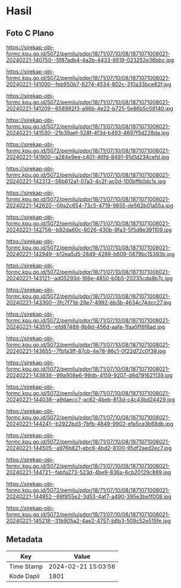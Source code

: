 # Hasil

## Foto C Plano

https://sirekap-obj-formc.kpu.go.id/5072/pemilu/pdpr/18/71/07/10/08/1871071008021-20240221-140750--5f87adb4-4a2b-4433-8519-023252e36bbc.jpg

https://sirekap-obj-formc.kpu.go.id/5072/pemilu/pdpr/18/71/07/10/08/1871071008021-20240221-141000--feb950b7-6274-4534-802c-310a33bce82f.jpg

https://sirekap-obj-formc.kpu.go.id/5072/pemilu/pdpr/18/71/07/10/08/1871071008021-20240221-141209--658992f3-a96b-4e22-b725-5e86b5c08140.jpg

https://sirekap-obj-formc.kpu.go.id/5072/pemilu/pdpr/18/71/07/10/08/1871071008021-20240221-141530--21b39aef-528f-4f3d-b493-4697f5d228da.jpg

https://sirekap-obj-formc.kpu.go.id/5072/pemilu/pdpr/18/71/07/10/08/1871071008021-20240221-141900--a284e9ee-c401-46fd-8491-91d1d234cefd.jpg

https://sirekap-obj-formc.kpu.go.id/5072/pemilu/pdpr/18/71/07/10/08/1871071008021-20240221-142313--56b612a1-07a3-4c2f-ac0d-100bffb0dc1c.jpg

https://sirekap-obj-formc.kpu.go.id/5072/pemilu/pdpr/18/71/07/10/08/1871071008021-20240221-142620--09a2c654-73c5-4719-9855-de562b01a55a.jpg

https://sirekap-obj-formc.kpu.go.id/5072/pemilu/pdpr/18/71/07/10/08/1871071008021-20240221-142756--b92da60c-6026-430b-9fa3-5f5d9e391109.jpg

https://sirekap-obj-formc.kpu.go.id/5072/pemilu/pdpr/18/71/07/10/08/1871071008021-20240221-142949--b12ea5d5-2849-4289-b609-0879bc15393b.jpg

https://sirekap-obj-formc.kpu.go.id/5072/pemilu/pdpr/18/71/07/10/08/1871071008021-20240221-143121--ad05293d-166e-4850-b0b5-20235cda8b7c.jpg

https://sirekap-obj-formc.kpu.go.id/5072/pemilu/pdpr/18/71/07/10/08/1871071008021-20240221-143300--3fc7f71d-28e7-4992-bb3b-4634c74dcc27.jpg

https://sirekap-obj-formc.kpu.go.id/5072/pemilu/pdpr/18/71/07/10/08/1871071008021-20240221-143515--efd87489-8b8d-456d-aafa-1faa5ff6f8ad.jpg

https://sirekap-obj-formc.kpu.go.id/5072/pemilu/pdpr/18/71/07/10/08/1871071008021-20240221-143655--7fbfa3ff-87cb-4e78-86c1-0f22d72c0f39.jpg

https://sirekap-obj-formc.kpu.go.id/5072/pemilu/pdpr/18/71/07/10/08/1871071008021-20240221-143838--99a908e6-99db-4159-9207-d8d791621139.jpg

https://sirekap-obj-formc.kpu.go.id/5072/pemilu/pdpr/18/71/07/10/08/1871071008021-20240221-144038--a9daecc7-ac62-4beb-813d-c4c43bd24429.jpg

https://sirekap-obj-formc.kpu.go.id/5072/pemilu/pdpr/18/71/07/10/08/1871071008021-20240221-144241--b2922bd3-7bfb-4849-9902-efa5ce3b68db.jpg

https://sirekap-obj-formc.kpu.go.id/5072/pemilu/pdpr/18/71/07/10/08/1871071008021-20240221-144505--a976b821-ebc6-4bd2-8100-95df2aed2ec7.jpg

https://sirekap-obj-formc.kpu.go.id/5072/pemilu/pdpr/18/71/07/10/08/1871071008021-20240221-144721--fabfa273-523d-4be9-836a-6cb20129c889.jpg

https://sirekap-obj-formc.kpu.go.id/5072/pemilu/pdpr/18/71/07/10/08/1871071008021-20240221-144952--68f855e2-3d53-4af7-a490-395e3be1f008.jpg

https://sirekap-obj-formc.kpu.go.id/5072/pemilu/pdpr/18/71/07/10/08/1871071008021-20240221-145218--31b905a2-4ae2-4757-b6b3-509c52e515fe.jpg


## Metadata

| Key        | Value               |
| ---------- | ------------------- |
| Time Stamp | 2024-02-21 15:03:56 |
| Kode Dapil | 1801                |



